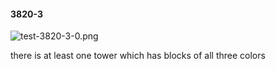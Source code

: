 #### 3820-3
![test-3820-3-0.png](https://github.com/lil-lab/nlvr/raw/master/nlvr/test/images/0/test-3820-3-0.png "test-3820-3-0.png")

there is at least one tower which has blocks of all three colors